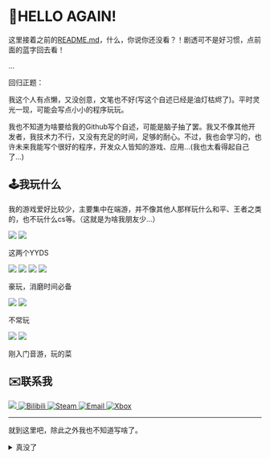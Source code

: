 # 👋HELLO AGAIN!

这里接着之前的[README.md](README.md)，什么，你说你还没看？！剧透可不是好习惯，点前面的蓝字回去看！

...

回归正题：

我这个人有点懒，又没创意，文笔也不好(写这个自述已经是油灯枯烬了)。平时灵光一现，可能会写点小小的程序玩玩。

我也不知道为啥要给我的Github写个自述，可能是脑子抽了罢。我又不像其他开发者，我技术力不行，又没有充足的时间，足够的耐心。不过，我也会学习的，也许未来我能写个很好的程序，开发众人皆知的游戏、应用...(我也太看得起自己了...)

## 🕹️我玩什么

我的游戏爱好比较少，主要集中在端游，并不像其他人那样玩什么和平、王者之类的，也不玩什么cs等。（这就是为啥我朋友少...）

<div align="left">
    <div>
        <img src="https://img.shields.io/badge/Minecraft-7CFC00?style=for-the-badge"/>
        <img src="https://img.shields.io/badge/Among Us-F0F80F?style=for-the-badge"/>
        <p>这两个YYDS</p>
    </div>
    <div>
        <img src="https://img.shields.io/badge/The_Henry_Stickmin_Collection-DDDDDD?style=for-the-badge">
        <img src="https://img.shields.io/badge/Portal系列-0078D7?style=for-the-badge">
        <img src="https://img.shields.io/badge/PvZ-38B04A?style=for-the-badge">
        <img src="https://img.shields.io/badge/汤姆猫跑酷-00FFFF?style=for-the-badge">
        <p>豪玩，消磨时间必备</p>
    </div>
    <div>
        <img src="https://img.shields.io/badge/Terraria-07C42A?style=for-the-badge">
        <img src="https://img.shields.io/badge/Left_4_Dead_2-B22222?style=for-the-badge">
        <p>不常玩</p>
    </div>
    <div>
        <img src="https://img.shields.io/badge/Phigros%26Phira-6A0DAD?style=for-the-badge">
        <img src="https://img.shields.io/badge/冰与-火之舞-FF5E5B?style=for-the-badge&labelColor=0000EE">
        <p>刚入门音游，玩的菜</p>
    </div>
</div>

## ✉️联系我
<div align="left">
    <a href="https://qm.qq.com/q/OvUK8pLQ2s" target="_blank">
        <img src="https://img.shields.io/badge/QQ-12B7F5?style=for-the-badge&logo=qq&logoColor=FFFFFF" />
    </a>
    <a href="https://space.bilibili.com/1056073256" target="_blank">
        <img src="https://img.shields.io/badge/Bilibili-FB7299?style=for-the-badge&logo=bilibili&logoColor=12B7F5" alt="Bilibili" />
    </a>
    <a href="https://steamcommunity.com/id/Cyan3771/" target="_blank">
        <img src="https://img.shields.io/badge/Steam-1B2838?style=for-the-badge&logo=steam&logoColor=FFFFFF" alt="Steam" />
    </a>
    <a href="mailto:yangjiahao36@outlook.com" target="_blank">
        <img src="https://img.shields.io/badge/Email-0078D4?style=for-the-badge&logo=gmail&logoColor=FFFFFF" alt="Email" />
    </a>
    <a href="https://www.xbox.com/play/user/yangjiahao36" target="_blank">
        <img src="https://img.shields.io/badge/Xbox-107C10?style=for-the-badge" alt="Xbox" />
    </a>
</div>

---
就到这里吧，除此之外我也不知道写啥了。

<details>
<summary>真没了</summary>
<details>
<summary>别看了</summary>
<details>
<summary>你又来这套</summary>
<details>
<summary>求你别点了</summary>
<p>选一个</p>
<details>
<summary>选这个</summary>
<p>不对</p>
</details>
<details>
<summary>选这个</summary>
<details>
<summary>也不对</summary>
<details>
<summary>。</summary>
<details>
<summary>。。</summary>
<details>
<summary>。。。</summary>
<p>1+1=?</p>
<details>
<summary>2</summary>
<p>正确</p>
<details>
<summary>呃呃呃</summary>
<details>
<summary>都说了没了</summary>
<details>
<summary>怎么还在点啊</summary>
<details>
<summary>再点也没新的</summary>
<details>
<summary>真的最后一层了</summary>
<details>
<summary>骗你的</summary>
<details>
<summary>其实还有</summary>
<details>
<summary>就不告诉你有多少层</summary>
<a href="https://player.bilibili.com/player.html?bvid=BV1GJ411x7h7&autoplay=1&loop=1&muted=0&danmaku=1&high_quality=1&fullscreen=1&?isOutside=false&aid=80433022&cid=137649199&p=1" target="_blank">
<img src="https://img.shields.io/badge/好东西-00ffff?style=flat-square"/>
</a>
</details>
</details>
</details>
</details>
</details>
</details>
</details>
</details>
</details>
<details>
<summary>11</summary>
<p>1+1不是"1"+"1"！</p>
</details>
</details>
</details>
</details>
</details>
</details>
</details>
</details>
</details>
</details>




